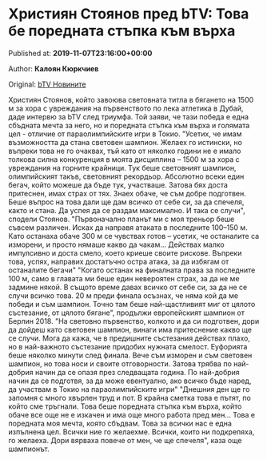 
# Християн Стоянов пред bTV: Това бе поредната стъпка към върха

Published at: **2019-11-07T23:16:00+00:00**

Author: **Калоян Кюркчиев**

Original: [bTV Новините](https://btvnovinite.bg/sport/hristijan-stojanov-pred-btv-tova-be-porednata-stapka-kam-varha.html)

Християн Стоянов, който завоюва световната титла в бягането на 1500 м за хора с увреждания на първенството по лека атлетика в Дубай, даде интервю за bTV след триумфа. Той заяви, че тази победа е една сбъдната мечта за него, но и поредната стъпка към върха и голямата цел - отличие от параолимпийските игри в Токио.
"Усетих, че имам възможността да стана световен шампион. Желаех го истински, но въпреки това не го очаквах, тъй като от няколко години не е имало толкова силна конкуренция в моята дисциплина – 1500 м за хора с увреждания на горните крайници. Тук беше световният шампион, олимпийският такъв, световният рекордьор. Абсолютно всеки един бегач, който можеше да бъде тук, участваше. Затова бях доста притеснен, имах страх от тях. Знаех обаче, че съм добре подготвен. Беше въпрос на това дали ще дам всичко от себе си, за да спечеля, както и стана. Да успея да се раздам максимално. И така се случи", сподели Стоянов.
"Първоначално планът ми с моя треньор беше съвсем различен. Исках да направя атаката в последните 100–150 м. Като останаха обаче 300 м се чувствах готов – усетих, че останалите са изморени, и просто нямаше какво да чакам... Действах малко импулсивно и доста смело, което криеше своите рискове. Въпреки това, успях, направих достатъчно остра атака, за да избягам от останалите бегачи"
"Когато останах на финалната права за последните 100 м, само в главата ми беше един невероятен страх, за да не ме задмине някой. В същото време давах всичко от себе си, за да не се случи всичко това. 20 м преди финала осъзнах, че няма кой да ме победи и съм шампион. Точно там беше най-щастливият миг от цялото състезание, от цялото бягане", продължи европейският шампион от Берлин 2018.
"На световно първенство, колкото и да си подготвен, дори да дойдеш като световен шампион, винаги има притеснение какво ще се случи. Мога да кажа, че в предишните състезания действах плахо, но в най-важното състезание придобих нужната смелост. Еуфорията беше няколко минути след финала. Вече съм изморен и съм световен шампион, но това носи и своите отговорности. Затова трябва по най-добрия начин да се опазя през следващата година. По най-добрия начин да се подготвя, за да може евентуално, ако всичко бъде наред, да участвам в Токио на параолимпийските игри"
"Днешния ден ще го запомня с много хвърлен труд и пот. В крайна сметка това е пътят, по който сме тръгнали. Това беше поредната стъпка към върха, който обаче все още не е изкачен и има още много работа пред мен... Това е поредната моя мечта, която сбъдвам. Това за всички нас е една изпълнена цел. Всички ние го желаехме. Всички, които ни подкрепяха, го желаеха. Дори вярваха повече от мен, че ще спечеля", каза още шампионът.
